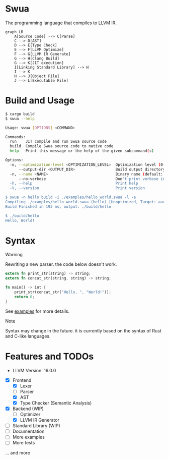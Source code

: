 # Swua

The programming language that compiles to LLVM IR.

```mermaid
graph LR
    A[Source Code] --> C[Parse]
    C --> D[AST]
    D --> E[Type Check]
    E --> F[LLVM Optimize]
    F --> G[LLVM IR Generate]
    G --> H[Clang Build]
    G --> K[JIT execution]
    I[Linking Standard Library] --> H
    I --> K
    H --> J[Object File]
    J --> L[Executable File]
```

# Build and Usage

```bash
$ cargo build
$ swua --help

Usage: swua [OPTIONS] <COMMAND>

Commands:
  run    JIT compile and run Swua source code
  build  Compile Swua source code to native code
  help   Print this message or the help of the given subcommand(s)

Options:
  -o, --optimization-level <OPTIMIZATION_LEVEL>  Optimization level (0-3, default: 0)
      --output-dir <OUTPUT_DIR>                  Build output directory (default: ./build)
  -n, --name <NAME>                              Binary name (default: main)
      --no-verbose                               Don't print verbose information
  -h, --help                                     Print help
  -V, --version                                  Print version

$ swua -n hello build -i ./examples/hello_world.swua -l -a
Compiling ./examples/hello_world.swua (hello) [Unoptimized, Target: aarch64-apple-darwin]
Build Finished in 193 ms, output: ./build/hello

$ ./build/hello
Hello, World!
```

# Syntax

> [!WARNING]
> 
> Rewriting a new parser. the code below doesn't work.

```rust
extern fn print_str(string) -> string;
extern fn concat_str(string, string) -> string;

fn main() -> int {
    print_str(concat_str("Hello, ", "World!"));
    return 0;
}
```

See [examples](./examples) for more details.

> [!NOTE]
>
> Syntax may change in the future. it is currently based on the syntax of Rust and C-like languages.

# Features and TODOs

-   LLVM Version: 16.0.0

-   [x] Frontend
    -   [x] Lexer
    -   [ ] Parser
    -   [x] AST
    -   [x] Type Checker (Semantic Analysis)
-   [x] Backend (WIP)
    -   [ ] Optimizer
    -   [x] LLVM IR Generator
-   [ ] Standard Library (WIP)
-   [ ] Documentation
-   [ ] More examples
-   [ ] More tests

... and more
